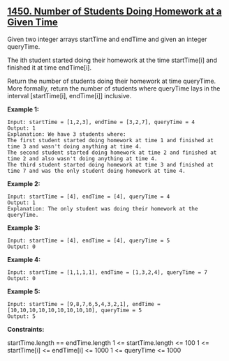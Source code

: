 ## [1450. Number of Students Doing Homework at a Given Time](https://leetcode.com/problems/number-of-students-doing-homework-at-a-given-time/)

Given two integer arrays startTime and endTime and given an integer queryTime.

The ith student started doing their homework at the time startTime[i] and finished it at time endTime[i].

Return the number of students doing their homework at time queryTime. More formally, return the number of students where queryTime lays in the interval [startTime[i], endTime[i]] inclusive.

**Example 1:**

```
Input: startTime = [1,2,3], endTime = [3,2,7], queryTime = 4
Output: 1
Explanation: We have 3 students where:
The first student started doing homework at time 1 and finished at time 3 and wasn't doing anything at time 4.
The second student started doing homework at time 2 and finished at time 2 and also wasn't doing anything at time 4.
The third student started doing homework at time 3 and finished at time 7 and was the only student doing homework at time 4.
```

**Example 2:**

```
Input: startTime = [4], endTime = [4], queryTime = 4
Output: 1
Explanation: The only student was doing their homework at the queryTime.
```

**Example 3:**

```
Input: startTime = [4], endTime = [4], queryTime = 5
Output: 0
```

**Example 4:**

```
Input: startTime = [1,1,1,1], endTime = [1,3,2,4], queryTime = 7
Output: 0
```

**Example 5:**

```
Input: startTime = [9,8,7,6,5,4,3,2,1], endTime = [10,10,10,10,10,10,10,10,10], queryTime = 5
Output: 5
```

**Constraints:**

startTime.length == endTime.length
1 <= startTime.length <= 100
1 <= startTime[i] <= endTime[i] <= 1000
1 <= queryTime <= 1000

